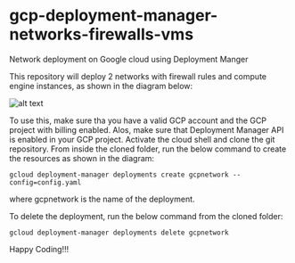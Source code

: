 # gcp-deployment-manager-networks-firewalls-vms
Network deployment on Google cloud using Deployment Manger

This repository will deploy 2 networks with firewall rules and compute engine instances, as shown in the diagram below:

![alt text](https://github.com/krishan03/gcp-deployment-manager-networks-firewalls-vms/blob/master/network.png)

To use this, make sure tha you have a valid GCP account and the GCP project with billing enabled. Alos, make sure that Deployment Manager API is enabled in your GCP project.
Activate the cloud shell and clone the git repository. From inside the cloned folder, run the below command to create the resources as shown in the diagram:

```
gcloud deployment-manager deployments create gcpnetwork --config=config.yaml
```

where gcpnetwork is the name of the deployment.

To delete the deployment, run the below command from the cloned folder:

```
gcloud deployment-manager deployments delete gcpnetwork
```


Happy Coding!!!
